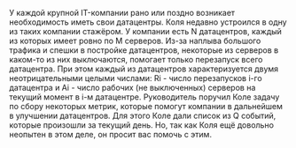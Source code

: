 У каждой крупной IT-компании рано или поздно возникает необходимость иметь свои датацентры.
Коля недавно устроился в одну из таких компании стажёром. У компании есть N датацентров, каждый из которых имеет ровно по M серверов.
Из-за наплыва большого трафика и спешки в постройке датацентров, некоторые из серверов в каком-то из них выключаются, 
помогает только перезапуск всего датацентра. При этом каждый из датацентров характеризуется двумя неотрицательными целыми числами:
Ri - число перезапусков 
i-го датацентра и Ai  - число рабочих (не выключенных) серверов на текущий момент в i-м датацентре.
Руководитель поручил Коле задачу по сбору некоторых метрик, которые помогут компании в дальнейшем в улучшении датацентров. 
Для этого Коле дали список из Q событий, которые произошли за текущий день. Но, так как Коля ещё довольно неопытен в этом деле, он просит вас помочь с этим.

